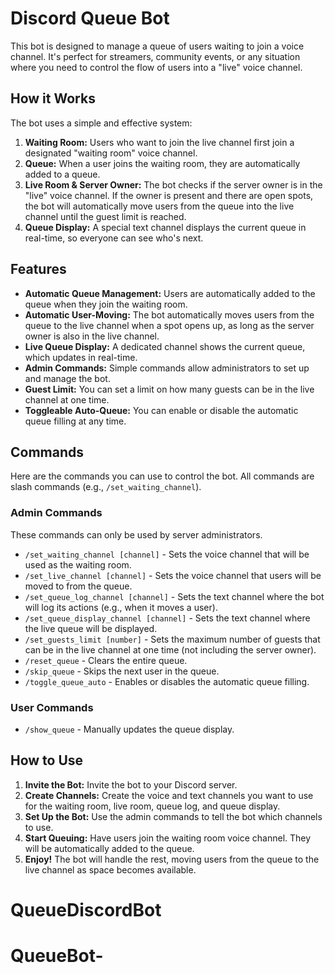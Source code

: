 # Discord Queue Bot

This bot is designed to manage a queue of users waiting to join a voice channel. It's perfect for streamers, community events, or any situation where you need to control the flow of users into a "live" voice channel.



## How it Works

The bot uses a simple and effective system:

1.  **Waiting Room:** Users who want to join the live channel first join a designated "waiting room" voice channel.
2.  **Queue:** When a user joins the waiting room, they are automatically added to a queue.
3.  **Live Room & Server Owner:** The bot checks if the server owner is in the "live" voice channel. If the owner is present and there are open spots, the bot will automatically move users from the queue into the live channel until the guest limit is reached.
4.  **Queue Display:** A special text channel displays the current queue in real-time, so everyone can see who's next.

## Features

*   **Automatic Queue Management:** Users are automatically added to the queue when they join the waiting room.
*   **Automatic User-Moving:** The bot automatically moves users from the queue to the live channel when a spot opens up, as long as the server owner is also in the live channel.
*   **Live Queue Display:** A dedicated channel shows the current queue, which updates in real-time.
*   **Admin Commands:** Simple commands allow administrators to set up and manage the bot.
*   **Guest Limit:** You can set a limit on how many guests can be in the live channel at one time.
*   **Toggleable Auto-Queue:** You can enable or disable the automatic queue filling at any time.

## Commands

Here are the commands you can use to control the bot. All commands are slash commands (e.g., `/set_waiting_channel`).

### Admin Commands

These commands can only be used by server administrators.

*   `/set_waiting_channel [channel]` - Sets the voice channel that will be used as the waiting room.
*   `/set_live_channel [channel]` - Sets the voice channel that users will be moved to from the queue.
*   `/set_queue_log_channel [channel]` - Sets the text channel where the bot will log its actions (e.g., when it moves a user).
*   `/set_queue_display_channel [channel]` - Sets the text channel where the live queue will be displayed.
*   `/set_guests_limit [number]` - Sets the maximum number of guests that can be in the live channel at one time (not including the server owner).
*   `/reset_queue` - Clears the entire queue.
*   `/skip_queue` - Skips the next user in the queue.
*   `/toggle_queue_auto` - Enables or disables the automatic queue filling.

### User Commands

*   `/show_queue` - Manually updates the queue display.

## How to Use

1.  **Invite the Bot:** Invite the bot to your Discord server.
2.  **Create Channels:** Create the voice and text channels you want to use for the waiting room, live room, queue log, and queue display.
3.  **Set Up the Bot:** Use the admin commands to tell the bot which channels to use.
4.  **Start Queuing:** Have users join the waiting room voice channel. They will be automatically added to the queue.
5.  **Enjoy!** The bot will handle the rest, moving users from the queue to the live channel as space becomes available.
# QueueDiscordBot
# QueueBot-
